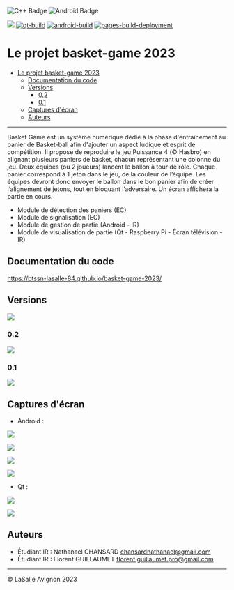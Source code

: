 ![C++ Badge](https://img.shields.io/badge/C%2B%2B-00599C?logo=cplusplus&logoColor=fff&style=plastic) ![Android Badge](https://img.shields.io/badge/Android-3DDC84?logo=android&logoColor=fff&style=plastic)

![](https://badgen.net/badge/Qt/5.12.8/green) [![qt-build](https://github.com/btssn-lasalle-84/basket-game-2023/actions/workflows/make-qt.yml/badge.svg)](https://github.com/btssn-lasalle-84/basket-game-2023/actions/workflows/make-qt.yml) [![android-build](https://github.com/btssn-lasalle-84/basket-game-2023/actions/workflows/android-build.yml/badge.svg)](https://github.com/btssn-lasalle-84/basket-game-2023/actions/workflows/android-build.yml) [![pages-build-deployment](https://github.com/btssn-lasalle-84/basket-game-2023/actions/workflows/pages/pages-build-deployment/badge.svg?branch=develop)](https://github.com/btssn-lasalle-84/basket-game-2023/actions/workflows/pages/pages-build-deployment)

# Le projet basket-game 2023

- [Le projet basket-game 2023](#le-projet-basket-game-2023)
  - [Documentation du code](#documentation-du-code)
  - [Versions](#versions)
    - [0.2](#02)
    - [0.1](#01)
  - [Captures d'écran](#captures-d%C3%A9cran)
  - [Auteurs](#auteurs)

---

Basket Game est un système numérique dédié à la phase d'entraînement au panier de Basket-ball afin d'ajouter un aspect ludique et esprit de compétition. Il propose de reproduire le jeu Puissance 4 (© Hasbro) en alignant plusieurs paniers de basket, chacun représentant une colonne du jeu. Deux équipes (ou 2 joueurs) lancent le ballon à tour de rôle. Chaque panier correspond à 1 jeton dans le jeu, de la couleur de l’équipe. Les équipes devront donc envoyer le ballon dans le bon panier afin de créer l’alignement de jetons, tout en bloquant l’adversaire. Un écran affichera la partie en cours.

- Module de détection des paniers (EC)
- Module de signalisation (EC)​
- Module de gestion de partie (Android - IR)​
- Module de visualisation de partie (Qt - Raspberry Pi - Écran télévision - IR)​

## Documentation du code

https://btssn-lasalle-84.github.io/basket-game-2023/


## Versions

![](images/livraisons.png)

### 0.2

![](images/jira-tickets-v0.2.png)

### 0.1

![](images/jira-tickets-v0.1.png)

## Captures d'écran

- Android :

![](images/screenshot-android-accueil-v0.2.png)

![](images/screenshot-android-parametres-v0.2.png)

![](images/screenshot-android-partie-suivi-v0.2.png)

![](images/screenshot-android-partie-interrompue-v0.2.png)

- Qt :

![](images/screenshot-qt-accueil-basketgame-v0.2.png)

![](images/screenshot-qt-puissance4-basketgame-v0.2.png)


## Auteurs

- Étudiant IR : Nathanael CHANSARD <chansardnathanael@gmail.com>
- Étudiant IR : Florent GUILLAUMET <florent.guillaumet.pro@gmail.com>

---
©️ LaSalle Avignon 2023
